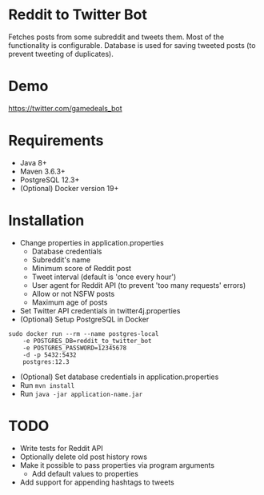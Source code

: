 # Reddit to Twitter Bot
Fetches posts from some subreddit and tweets them. Most of the functionality is configurable. Database is used for saving tweeted posts (to prevent tweeting of duplicates).

# Demo
https://twitter.com/gamedeals_bot

# Requirements
* Java 8+
* Maven 3.6.3+
* PostgreSQL 12.3+
* (Optional) Docker version 19+

# Installation
* Change properties in application.properties
    * Database credentials
    * Subreddit's name
    * Minimum score of Reddit post
    * Tweet interval (default is 'once every hour')
    * User agent for Reddit API (to prevent 'too many requests' errors)
    * Allow or not NSFW posts
    * Maximum age of posts
* Set Twitter API credentials in twitter4j.properties
* (Optional) Setup PostgreSQL in Docker
```shell script
sudo docker run --rm --name postgres-local
    -e POSTGRES_DB=reddit_to_twitter_bot
    -e POSTGRES_PASSWORD=12345678
    -d -p 5432:5432
    postgres:12.3
```
* (Optional) Set database credentials in application.properties
* Run ```mvn install```
* Run ```java -jar application-name.jar```

# TODO
* Write tests for Reddit API
* Optionally delete old post history rows
* Make it possible to pass properties via program arguments
    * Add default values to properties
* Add support for appending hashtags to tweets
